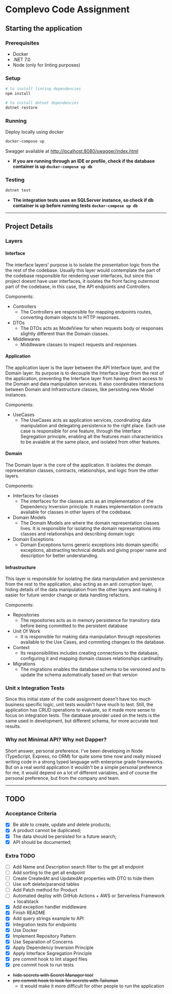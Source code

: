 # Complevo Code Assignment
## Starting the application
### Prerequisites
- Docker
- .NET 7.0
- Node (only for linting purposes)
### Setup
```sh
# to install linting dependencies
npm install

# to install dotnet dependencies
dotnet restore
```

### Running
Deploy locally using docker
```sh
docker-compose up
```
Swagger available at [http://localhost:8080/swagger/index.html](http://localhost:8080/swagger/index.html)

- **If you are running through an IDE or profile, check if the database container is up `docker-compose up db`** 

### Testing
```sh
dotnet test
```
- **The integration tests uses an SQLServer instance, so check if db container is up before running tests `docker-compose up db`**
---
## Project Details
### Layers
#### Interface
The interface layers' purpose is to isolate the presentation logic from the the rest of the codebase. Usually this layer would contemplate the part of the codebase responsible for rendering user interfaces, but since this project doesnt have user interfaces, it isolates the front facing outermost part of the codebase, in this case, the API endpoints and Controllers.

Components:
- Controllers
  - The Controllers are responsible for mapping endpoints routes, converting domain objects to HTTP responses.
- DTOs
  - The DTOs acts as ModelView for when requests body or responses slightly different than the Domain classes.
- Middlewares
  - Middleware classes to inspect requests and responses

#### Application
The application layer is the layer between the API Interface layer, and the Domain layer. Its purpose is to decouple the Interface layer from the rest of the application, preventing the Interface layer from having direct access to the Domain and data manipulation services. It also coordinates interactions between Domain and Infrastructure classes, like persisting new Model instances.

Components:
- UseCases
  - The UseCases acts as application services, coordinating data manipulation and delegating persistence to the right place. Each use case is responsible for one feature, through the Interface Segregation principle, enabling all the features main characteristics to be avaiable at the same place, and isolated from other features.

#### Domain
The Domain layer is the core of the application. It isolates the domain representation classes, contracts, relationships, and logic from the other layers. 

Components:
- Interfaces for classes
  - The interfaces for the classes acts as an implementation of the Dependency Inversion principle. It makes implementation contracts available for classes in other layers of the codebase. 
- Domain Models
  - The Domain Models are where the domain representation classes lives. It is responsible for isolating the domain representations into classes and relationships and describing domain logic 
- Domain Exceptions
  - Domain Exceptions turns generic exceptions into domain specific exceptions, abstracting technical details and giving proper name and description for better understanding.

#### Infrastructure
This layer is responsible for isolating the data manipulation and persistence from the rest to the application, also acting as an anti corruption layer, hiding details of the data manipulation from the other layers and making it easier for future vendor change or data handling refactors.

Components:
- Repositories
  - The repositories acts as in memory persistence for transitory data before being committed to the persistent database
- Unit Of Work
  - It is responsible for making data manipulation through repositories available to the Use Cases, and commiting changes to the database. 
- Context
  - Its responsibilities includes creating connections to the database, configuring it and mapping domain classes relationships cardinality.  
- Migrations
  - The migrations enables the database schema to be versioned and to update the schema automatically based on that version

### Unit x Integration Tests
Since this initial state of the code assignment doesn't have too much business specific logic, unit tests wouldn't have much to test. Still, the application has CRUD operations to evaluate, so it made more sense to focus on integration tests.
The database provider used on the tests is the same used in development, but different schema, for more accurate test results.

### Why not Minimal API? Why not Dapper?
Short answer, personal preference. I've been developing in Node (TypeScript, Express, no ORM) for quite some time now and really missed writing code in a strong typed language with enterprise grade frameworks.
But on a real world application it wouldn't be a simple personal preference for me, it would depend on a lot of different variables, and of course the personal preference, but from the company and team.

---

## TODO
### Acceptance Criteria
- [x] Be able to create, update and delete products;
- [x] A product cannot be duplicated;
- [x] The data should be persisted for a future search;
- [x] API should be documented;

### Extra TODO
- [ ] Add Name and Description search filter to the get all endpoint
- [ ] Add sorting to the get all endpoint
- [ ] Create CreatedAt and UpdatedAt properties with DTO to hide them
- [ ] Use soft delete/paranoid tables
- [ ] Add Patch method for Product
- [ ] Automated deploy with GitHub Actions + AWS or Serverless Framework + localstack
- [x] Add exception handler middleware 
- [x] Finish README 
- [x] Add query strings example to API
- [x] Integration tests for endpoints
- [x] Use Docker
- [x] Implement Repository Pattern
- [x] Use Separation of Concerns
- [x] Apply Dependency Inversion Principle
- [x] Apply Interface Segregation Principle
- [x] pre commit hook to lint staged files
- [x] pre commit hook to run tests
- ~~hide secrets with Secret Manager tool~~
- ~~pre commit hook to look for secrets with Talisman~~
  - it would make it more difficult for other people to run the application
